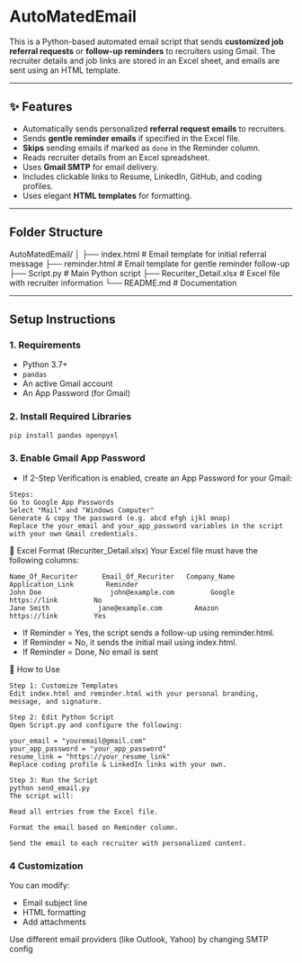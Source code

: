 # AutoMatedEmail

This is a Python-based automated email script that sends **customized job referral requests** or **follow-up reminders** to recruiters using Gmail. The recruiter details and job links are stored in an Excel sheet, and emails are sent using an HTML template.

---

## ✨ Features

- Automatically sends personalized **referral request emails** to recruiters.
- Sends **gentle reminder emails** if specified in the Excel file.
- **Skips** sending emails if marked as `done` in the Reminder column.
- Reads recruiter details from an Excel spreadsheet.
- Uses **Gmail SMTP** for email delivery.
- Includes clickable links to Resume, LinkedIn, GitHub, and coding profiles.
- Uses elegant **HTML templates** for formatting.

---

## Folder Structure

AutoMatedEmail/ │ ├── index.html # Email template for initial referral message ├── reminder.html # Email template for gentle reminder follow-up ├── Script.py # Main Python script ├── Recuriter_Detail.xlsx # Excel file with recruiter information └── README.md # Documentation


---

## Setup Instructions

### 1. Requirements

- Python 3.7+
- `pandas`
- An active Gmail account
- An App Password (for Gmail)

### 2. Install Required Libraries

```bash
pip install pandas openpyxl
```
### 3. Enable Gmail App Password
- If 2-Step Verification is enabled, create an App Password for your Gmail:
```
Steps:
Go to Google App Passwords
Select "Mail" and "Windows Computer"
Generate & copy the password (e.g. abcd efgh ijkl mnop)
Replace the your_email and your_app_password variables in the script with your own Gmail credentials.
```

📄 Excel Format (Recuriter_Detail.xlsx)
Your Excel file must have the following columns:
```
Name_Of_Recuriter	   Email_Of_Recuriter	Company_Name	    Application_Link	    Reminder
John Doe	             john@example.com	      Google	         https://link	      No
Jane Smith	          jane@example.com	      Amazon	         https://link	      Yes
```

- If Reminder = Yes, the script sends a follow-up using reminder.html.
- If Reminder = No, it sends the initial mail using index.html.
- If Reminder = Done, No email is sent

📜 How to Use
```
Step 1: Customize Templates
Edit index.html and reminder.html with your personal branding, message, and signature.

Step 2: Edit Python Script
Open Script.py and configure the following:

your_email = "youremail@gmail.com"
your_app_password = "your_app_password"
resume_link = "https://your_resume_link"
Replace coding profile & LinkedIn links with your own.

Step 3: Run the Script
python send_email.py
The script will:

Read all entries from the Excel file.

Format the email based on Reminder column.

Send the email to each recruiter with personalized content.
```

### 4 Customization
You can modify:
- Email subject line
- HTML formatting
- Add attachments

Use different email providers (like Outlook, Yahoo) by changing SMTP config
